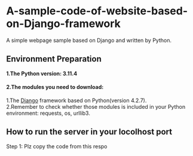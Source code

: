 # A-sample-code-of-website-based-on-Django-framework
A simple webpage sample based on Django and written by Python.
## Environment Preparation
**1.The Python version: 3.11.4**<br>
#### 2.The modules you need to download:
1.The [Django](https://www.djangoproject.com/download/) framework based on Python(version 4.2.7).<br>
2.Remember to check whether those modules is included in your Python environment: requests, os, urllib3.<br>
## How to run the server in your locolhost port
Step 1: Plz copy the code from this respo
